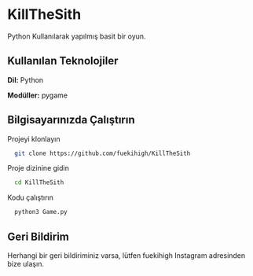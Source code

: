 
# KillTheSith

Python Kullanılarak yapılmış basit bir oyun.
## Kullanılan Teknolojiler

**Dil:** Python

**Modüller:** pygame

  
## Bilgisayarınızda Çalıştırın

Projeyi klonlayın

```bash
  git clone https://github.com/fuekihigh/KillTheSith
```

Proje dizinine gidin

```bash
  cd KillTheSith
```

Kodu çalıştırın

```bash
  python3 Game.py
```

  
## Geri Bildirim

Herhangi bir geri bildiriminiz varsa, lütfen fuekihigh Instagram adresinden bize ulaşın.

